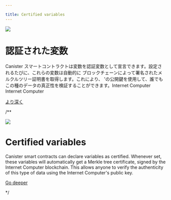 ```yaml
---

title: Certified variables
---
```

![](/img/how-it-works/certified-variables.webp)

# 認証された変数

Canister スマートコントラクトは変数を認証変数として宣言できます。設定されるたびに、これらの変数は自動的に ブロックチェーンによって署名されたメルクルツリー証明書を取得します。これにより、 'の公開鍵を使用して、誰でもこの種のデータの真正性を検証することができます。Internet Computer Internet Computer

[より深く](/how-it-works/response-certification/)

/**


![](/img/how-it-works/certified-variables.webp)

# Certified variables

Canister smart contracts can declare variables as certified. Whenever set, these variables will automatically get a Merkle tree certificate, signed by the Internet Computer blockchain. This allows anyone to verify the authenticity of this type of data using the Internet Computer's public key.

[Go deeper](/how-it-works/response-certification/)

*/